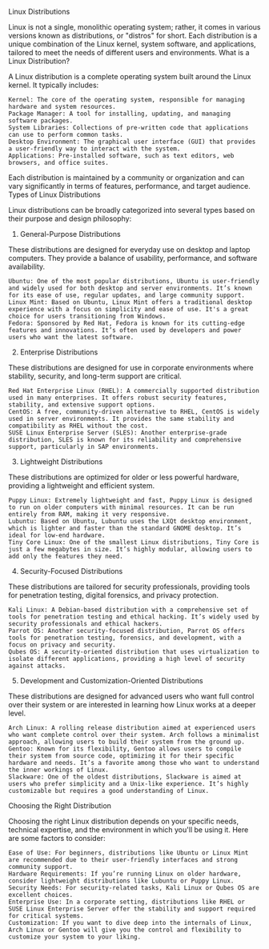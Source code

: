 Linux Distributions

Linux is not a single, monolithic operating system; rather, it comes in various versions known as distributions, or "distros" for short. Each distribution is a unique combination of the Linux kernel, system software, and applications, tailored to meet the needs of different users and environments.
What is a Linux Distribution?

A Linux distribution is a complete operating system built around the Linux kernel. It typically includes:

    Kernel: The core of the operating system, responsible for managing hardware and system resources.
    Package Manager: A tool for installing, updating, and managing software packages.
    System Libraries: Collections of pre-written code that applications can use to perform common tasks.
    Desktop Environment: The graphical user interface (GUI) that provides a user-friendly way to interact with the system.
    Applications: Pre-installed software, such as text editors, web browsers, and office suites.

Each distribution is maintained by a community or organization and can vary significantly in terms of features, performance, and target audience.
Types of Linux Distributions

Linux distributions can be broadly categorized into several types based on their purpose and design philosophy:
1. General-Purpose Distributions

These distributions are designed for everyday use on desktop and laptop computers. They provide a balance of usability, performance, and software availability.

    Ubuntu: One of the most popular distributions, Ubuntu is user-friendly and widely used for both desktop and server environments. It’s known for its ease of use, regular updates, and large community support.
    Linux Mint: Based on Ubuntu, Linux Mint offers a traditional desktop experience with a focus on simplicity and ease of use. It's a great choice for users transitioning from Windows.
    Fedora: Sponsored by Red Hat, Fedora is known for its cutting-edge features and innovations. It’s often used by developers and power users who want the latest software.

2. Enterprise Distributions

These distributions are designed for use in corporate environments where stability, security, and long-term support are critical.

    Red Hat Enterprise Linux (RHEL): A commercially supported distribution used in many enterprises. It offers robust security features, stability, and extensive support options.
    CentOS: A free, community-driven alternative to RHEL, CentOS is widely used in server environments. It provides the same stability and compatibility as RHEL without the cost.
    SUSE Linux Enterprise Server (SLES): Another enterprise-grade distribution, SLES is known for its reliability and comprehensive support, particularly in SAP environments.

3. Lightweight Distributions

These distributions are optimized for older or less powerful hardware, providing a lightweight and efficient system.

    Puppy Linux: Extremely lightweight and fast, Puppy Linux is designed to run on older computers with minimal resources. It can be run entirely from RAM, making it very responsive.
    Lubuntu: Based on Ubuntu, Lubuntu uses the LXQt desktop environment, which is lighter and faster than the standard GNOME desktop. It’s ideal for low-end hardware.
    Tiny Core Linux: One of the smallest Linux distributions, Tiny Core is just a few megabytes in size. It’s highly modular, allowing users to add only the features they need.

4. Security-Focused Distributions

These distributions are tailored for security professionals, providing tools for penetration testing, digital forensics, and privacy protection.

    Kali Linux: A Debian-based distribution with a comprehensive set of tools for penetration testing and ethical hacking. It’s widely used by security professionals and ethical hackers.
    Parrot OS: Another security-focused distribution, Parrot OS offers tools for penetration testing, forensics, and development, with a focus on privacy and security.
    Qubes OS: A security-oriented distribution that uses virtualization to isolate different applications, providing a high level of security against attacks.

5. Development and Customization-Oriented Distributions

These distributions are designed for advanced users who want full control over their system or are interested in learning how Linux works at a deeper level.

    Arch Linux: A rolling release distribution aimed at experienced users who want complete control over their system. Arch follows a minimalist approach, allowing users to build their system from the ground up.
    Gentoo: Known for its flexibility, Gentoo allows users to compile their system from source code, optimizing it for their specific hardware and needs. It’s a favorite among those who want to understand the inner workings of Linux.
    Slackware: One of the oldest distributions, Slackware is aimed at users who prefer simplicity and a Unix-like experience. It’s highly customizable but requires a good understanding of Linux.

Choosing the Right Distribution

Choosing the right Linux distribution depends on your specific needs, technical expertise, and the environment in which you'll be using it. Here are some factors to consider:

    Ease of Use: For beginners, distributions like Ubuntu or Linux Mint are recommended due to their user-friendly interfaces and strong community support.
    Hardware Requirements: If you’re running Linux on older hardware, consider lightweight distributions like Lubuntu or Puppy Linux.
    Security Needs: For security-related tasks, Kali Linux or Qubes OS are excellent choices.
    Enterprise Use: In a corporate setting, distributions like RHEL or SUSE Linux Enterprise Server offer the stability and support required for critical systems.
    Customization: If you want to dive deep into the internals of Linux, Arch Linux or Gentoo will give you the control and flexibility to customize your system to your liking.

